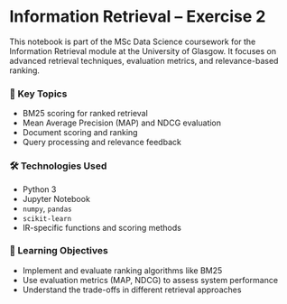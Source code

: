 # Information Retrieval – Exercise 2

This notebook is part of the MSc Data Science coursework for the Information Retrieval module at the University of Glasgow. It focuses on advanced retrieval techniques, evaluation metrics, and relevance-based ranking.

### 🧠 Key Topics

- BM25 scoring for ranked retrieval
- Mean Average Precision (MAP) and NDCG evaluation
- Document scoring and ranking
- Query processing and relevance feedback

### 🛠️ Technologies Used

- Python 3  
- Jupyter Notebook  
- `numpy`, `pandas`  
- `scikit-learn`  
- IR-specific functions and scoring methods

### 🎯 Learning Objectives

- Implement and evaluate ranking algorithms like BM25  
- Use evaluation metrics (MAP, NDCG) to assess system performance  
- Understand the trade-offs in different retrieval approaches
